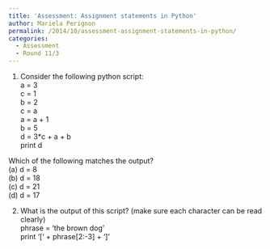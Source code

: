 ```yaml
---
title: 'Assessment: Assignment statements in Python'
author: Mariela Perignon
permalink: /2014/10/assessment-assignment-statements-in-python/
categories:
  - Assessment
  - Round 11/3
---
```

1. Consider the following python script:  
a = 3  
c = 1  
b = 2  
c = a  
a = a + 1  
b = 5  
d = 3*c + a + b  
print d

Which of the following matches the output?  
(a) d = 8  
(b) d = 18  
(c) d = 21  
(d) d = 17

2. What is the output of this script? (make sure each character can be read clearly)  
phrase = &#8216;the brown dog&#8217;  
print &#8216;[&#8216; + phrase[2:-3] + &#8216;]&#8217;
